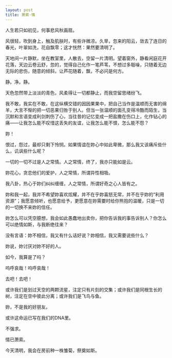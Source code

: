 ```yaml
---
layout: post
title: 萧索·情
---
```


人生若只如初见，何事悲风秋画扇。


风很轻，吹到身上，触及肌肤时，有些许微凉。久旱，忽来的阳云，敛去了连日的春光，叶翠如洗，花自飘零；这才恍然：果然要清明了。

天地间一片静默，坐在教室里，人散去，空留一片清明。望着窗外，静看闲庭花开花落，天边云卷云舒，忽的，觉得自己化作一笔芦苇，不想过多聒噪，只随着无边无际的悲伤，随意的倾斜，让芦花随着，飘，不必问是何方。

静。净。静。

天色忽然带上淡淡的青色，风柔得让一切都静止，而我空留思绪纷飞。

我不敢，我实在不敢，在这纵横交错的因因果果中，把自己当作是温顺而无害的绵羊，大言不惭的把一切恶果归咎于别人。但当一张温顺的面孔变得冷酷而陌生，当沉默和言语变成利剑刺伤了心，当往昔的记忆变成一把盐撒在伤口上，化作钻心的痛——让我怎么能不叹惜这丢失的友谊，让我怎么能不恨，怎么能不怨？

妳！

恨过，怨过，最却只剩下怜悯。如果情谊在妳心中如此卑微，那么我又该痛斥些什么，讥讽些什么呢？

一切的一切不过是人之常情。人之常情，终了，我亦只能如是云。

妳花心，贪恋他们的爱护，人之常情，所谓异性相吸。

我八卦，热心于妳们纠纠缠缠，人之常情，所谓好奇之心人皆有之。

妳和我一起，我并不希望妳喜欢炫耀，并不在乎妳喜怒无常，并不在乎妳的“利用资源”；我愿意倾听，也愿意给予，更愿意在妳需要时给你熊抱的温暖，只是一切的一切换不来妳的信任。

妳怎么可以凭空臆想，我会如此愚蠢地出卖你，把你告诉我的事告诉别人？你怎么可以绝情如斯，与我断绝往来？

没有言语：妳不相信，我又有什么话好说？妳相信，我又需要说些什么？

妳说，妳讨厌对妳不好的人。

如今，我算是了吗？

呜呼哀哉！呜呼哀哉！

去吧！去吧！

或许我们是划过天空的两颗流星，注定只有片刻的交集；或许我们是同根生长的树，注定在空中彼此分离；或许我们是飞鸟与鱼。

妳，不是我的好朋友。

或许这命运已写在我们的DNA里。

不强求。

情已萧索。

今天清明，我会在房前种一株雏菊，祭奠如斯。


